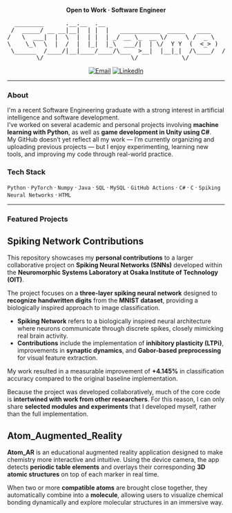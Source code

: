 <!-- Centered title -->
<p align="center">
  <b>Open to Work · Software Engineer</b>
</p>

<pre align="center">
  ________      .__.__  .__                                  _________                                               
 /  _____/ __ __|__|  | |  |   ___________  _____   ____    /   _____/__________ ______________  ______  _  __ ____  
/   \  ___|  |  \  |  | |  | _/ __ \_  __ \/     \ /  _ \   \_____  \\____ \__  \\_  __ \_  __ \/  _ \ \/ \/ // __ \ 
\    \_\  \  |  /  |  |_|  |_\  ___/|  | \/  Y Y  (  <_> )  /        \  |_> > __ \|  | \/|  | \(  <_> )     /\  ___/ 
 \______  /____/|__|____/____/\___  >__|  |__|_|  /\____/  /_______  /   __(____  /__|   |__|   \____/ \/\_/  \___  >
        \/                        \/            \/                 \/|__|       \/                                \/
</pre>

<p align="center">
  <a href="mailto:sparrowe.ochoa@gmail.com"><img alt="Email" src="https://img.shields.io/badge/Email-sparrowe.ochoa%40gmail.com-informational?style=flat"></a>
  <a href="https://www.linkedin.com/in/guillermo-sparrowe-ochoa-995214244/"><img alt="LinkedIn" src="https://img.shields.io/badge/LinkedIn-Connect-blue?style=flat&logo=linkedin"></a>
</p>

---
### About
I'm a recent Software Engineering graduate with a strong interest in artificial intelligence and software development.  
I’ve worked on several academic and personal projects involving **machine learning with Python**, as well as **game development in Unity using C#**.  
My GitHub doesn’t yet reflect all my work — I’m currently organizing and uploading previous projects — but I enjoy experimenting, learning new tools, and improving my code through real-world practice.  

### Tech Stack
 `Python` · `PyTorch` · `Numpy` · `Java` · `SQL` · `MySQL` · `GitHub Actions` · `C#` · `C` · `Spiking Neural Networks` · `HTML`
 
---

### Featured Projects
<h2>Spiking Network Contributions</h2>

<p>
  This repository showcases my <strong>personal contributions</strong> to a larger collaborative project on 
  <strong>Spiking Neural Networks (SNNs)</strong> developed within the 
  <strong>Neuromorphic Systems Laboratory at Osaka Institute of Technology (OIT)</strong>.
</p>

<p>
  The project focuses on a <strong>three-layer spiking neural network</strong> designed to <strong>recognize handwritten digits</strong> from the 
  <strong>MNIST dataset</strong>, providing a biologically inspired approach to image classification.
</p>

<ul>
  <li>
    <strong>Spiking Network</strong> refers to a biologically inspired neural architecture where neurons communicate through discrete spikes, closely mimicking real brain activity.
  </li>
  <li>
    <strong>Contributions</strong> include the implementation of <strong>inhibitory plasticity (LTPi)</strong>, improvements in <strong>synaptic dynamics</strong>, and 
    <strong>Gabor-based preprocessing</strong> for visual feature extraction.
  </li>
</ul>

<p>
  My work resulted in a measurable improvement of <strong>+4.145%</strong> in classification accuracy compared to the original baseline implementation.
</p>

<p>
  Because the project was developed collaboratively, much of the core code is 
  <strong>intertwined with work from other researchers</strong>.  
  For this reason, I can only share <strong>selected modules and experiments</strong> that I developed myself, rather than the full implementation.
</p>

  
<h2> Atom_Augmented_Reality</h2>

<p>
  <strong>Atom_AR</strong> is an educational augmented reality application designed to make chemistry more interactive and intuitive.  
  Using the device camera, the app detects <strong>periodic table elements</strong> and overlays their corresponding <strong>3D atomic structures</strong> on top of each marker in real time.
</p>

<p>
  When two or more <strong>compatible atoms</strong> are brought close together, they automatically combine into a <strong>molecule</strong>, allowing users to visualize chemical bonding dynamically and explore molecular structures in an immersive way.
</p>

